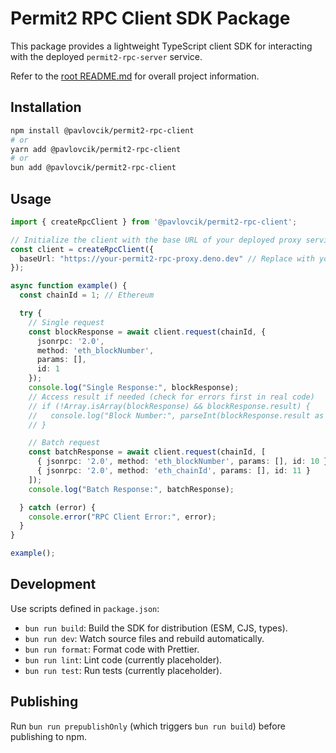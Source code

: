 # Permit2 RPC Client SDK Package

This package provides a lightweight TypeScript client SDK for interacting with the deployed `permit2-rpc-server` service.

Refer to the [root README.md](../../README.md) for overall project information.

## Installation

```bash
npm install @pavlovcik/permit2-rpc-client
# or
yarn add @pavlovcik/permit2-rpc-client
# or
bun add @pavlovcik/permit2-rpc-client
```

## Usage

```typescript
import { createRpcClient } from '@pavlovcik/permit2-rpc-client';

// Initialize the client with the base URL of your deployed proxy service
const client = createRpcClient({
  baseUrl: "https://your-permit2-rpc-proxy.deno.dev" // Replace with your deployment URL
});

async function example() {
  const chainId = 1; // Ethereum

  try {
    // Single request
    const blockResponse = await client.request(chainId, {
      jsonrpc: '2.0',
      method: 'eth_blockNumber',
      params: [],
      id: 1
    });
    console.log("Single Response:", blockResponse);
    // Access result if needed (check for errors first in real code)
    // if (!Array.isArray(blockResponse) && blockResponse.result) {
    //   console.log("Block Number:", parseInt(blockResponse.result as string, 16));
    // }

    // Batch request
    const batchResponse = await client.request(chainId, [
      { jsonrpc: '2.0', method: 'eth_blockNumber', params: [], id: 10 },
      { jsonrpc: '2.0', method: 'eth_chainId', params: [], id: 11 }
    ]);
    console.log("Batch Response:", batchResponse);

  } catch (error) {
    console.error("RPC Client Error:", error);
  }
}

example();
```

## Development

Use scripts defined in `package.json`:

-   `bun run build`: Build the SDK for distribution (ESM, CJS, types).
-   `bun run dev`: Watch source files and rebuild automatically.
-   `bun run format`: Format code with Prettier.
-   `bun run lint`: Lint code (currently placeholder).
-   `bun run test`: Run tests (currently placeholder).

## Publishing

Run `bun run prepublishOnly` (which triggers `bun run build`) before publishing to npm.
